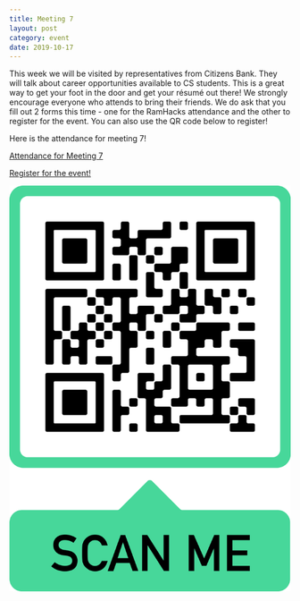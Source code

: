 ```yaml
---
title: Meeting 7
layout: post
category: event
date: 2019-10-17
---
```


This week we will be visited by representatives from Citizens Bank. 
They will talk about career opportunities available to CS students.
This is a great way to get your foot in the door and get your résumé out there!
We strongly encourage everyone who attends to bring their friends.
We do ask that you fill out 2 forms this time - one for the RamHacks attendance and the other to register for the event.
You can also use the QR code below to register!


Here is the attendance for meeting 7!

[Attendance for Meeting 7](https://forms.gle/mxYyvVszVPXMoPNSA)

[Register for the event!](https://docs.google.com/forms/d/e/1FAIpQLSfhTniNIyREqNzE76PPBHGvXBQHvuQ7vjnyru1DKlRQkf5FTg/viewform)

![](../QR.jpg)

